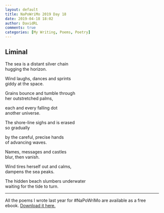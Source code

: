 ```yaml
---  
layout: default  
title: NaPoWriMo 2019 Day 18  
date: 2019-04-18 18:02  
author: DavidRL  
comments: true  
categories: [My Writing, Poems, Poetry]  
---  
```

<!-- wp:heading -->  
<h2>Liminal</h2>  
<!-- /wp:heading -->  
  
<!-- wp:paragraph -->  
<p>The sea is a distant silver chain<br />  
hugging the horizon.</p>  
<!-- /wp:paragraph -->  
  
<!-- wp:paragraph -->  
<p>Wind laughs, dances and sprints<br />  
giddy at the space.</p>  
<!-- /wp:paragraph -->  
  
<!-- wp:paragraph -->  
<p>Grains bounce and tumble through<br /> her outstretched palms,</p>  
<!-- /wp:paragraph -->  
  
<!-- wp:paragraph -->  
<p>each and every falling dot<br /> another universe.</p>  
<!-- /wp:paragraph -->  
  
<!-- wp:paragraph -->  
<p>The shore-line sighs and is erased<br />  
so gradually</p>  
<!-- /wp:paragraph -->  
  
<!-- wp:paragraph -->  
<p>by the careful, precise hands<br /> of advancing waves.</p>  
<!-- /wp:paragraph -->  
  
<!-- wp:paragraph -->  
<p>Names, messages and castles<br />  
blur, then vanish.</p>  
<!-- /wp:paragraph -->  
  
<!-- wp:paragraph -->  
<p>Wind tires herself out and calms,<br />  
dampens the sea peaks.</p>  
<!-- /wp:paragraph -->  
  
<!-- wp:paragraph -->  
<p>The hidden beach slumbers underwater<br /> waiting for the tide to turn.</p>  
<!-- /wp:paragraph -->  
  
<!-- wp:separator -->  
<hr class="wp-block-separator"/>  
<!-- /wp:separator -->  
  
<!-- wp:paragraph -->  
<p>All the poems I wrote last year for #NaPoWriMo are available as a free ebook. <a href="https://davidralphlewis.co.uk/product/lost-in-april-fog/">Download it here.</a></p>  
<!-- /wp:paragraph -->  
  